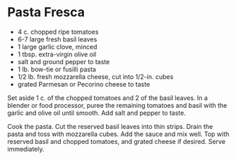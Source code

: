 # Pasta Fresca

* 4 c. chopped ripe tomatoes
* 6-7 large fresh basil leaves
* 1 large garlic clove, minced
* 1 tbsp. extra-virgin olive oil
* salt and ground pepper to taste
* 1 lb. bow-tie or fusilli pasta
* 1/2 lb. fresh mozzarella cheese, cut into 1/2-in. cubes
* grated Parmesan or Pecorino cheese to taste

Set aside 1 c. of the chopped tomatoes and 2 of the basil leaves. In
a blender or food processor, puree the remaining tomatoes and basil
with the garlic and olive oil until smooth. Add salt and pepper to
taste.

Cook the pasta. Cut the reserved basil leaves into thin strips.
Drain the pasta and toss with mozzarella cubes. Add the sauce and mix
well. Top with reserved basil and chopped tomatoes, and grated cheese
if desired. Serve immediately.

